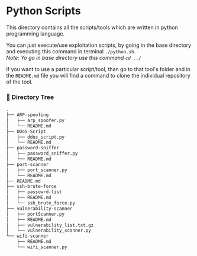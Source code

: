 # Python Scripts

This directory contains all the scripts/tools which are written in python programming language.

You can just execute/use exploitation scripts, by going in the base directory and executing this command in terminal `./python.sh`.\
*Note: Yo go in base directory use this command `cd ../`*

If you want to use a particular script/tool, than go to that tool's folder and in the `README.md` file you will find a command to clone the individual repository of the tool.

### 🧱 Directory Tree

```bash
.
├── ARP-spoofing
│   ├── arp_spoofer.py
│   └── README.md
├── DDoS-Script
│   ├── ddos_script.py
│   └── README.md
├── password-sniffer
│   ├── password_sniffer.py
│   └── README.md
├── port-scanner
│   ├── port_scanner.py
│   └── README.md
├── README.md
├── ssh-brute-force
│   ├── passowrd-list
│   ├── README.md
│   └── ssh_brute_force.py
├── vulnerability-scanner
│   ├── portScanner.py
│   ├── README.md
│   ├── vulnerability_list.txt.gz
│   └── vulnerability_scanner.py
└── wifi-scanner
    ├── README.md
    └── wifi_scanner.py
```